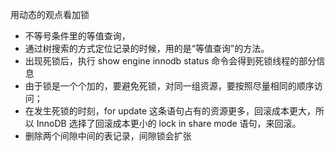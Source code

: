 用动态的观点看加锁

- 不等号条件里的等值查询，
- 通过树搜索的方式定位记录的时候，用的是“等值查询”的方法。
- 出现死锁后，执行 show engine innodb status 命令会得到死锁线程的部分信息
- 由于锁是一个个加的，要避免死锁，对同一组资源，要按照尽量相同的顺序访问；
- 在发生死锁的时刻，for update 这条语句占有的资源更多，回滚成本更大，所以 InnoDB 选择了回滚成本更小的 lock in share mode 语句，来回滚。
- 删除两个间隙中间的表记录，间隙锁会扩张

